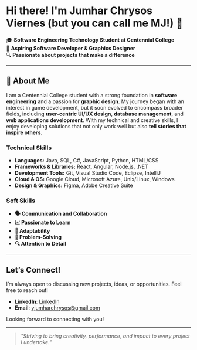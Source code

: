# Hi there! I'm Jumhar Chrysos Viernes (but you can call me MJ!) 👋

🎓 **Software Engineering Technology Student at Centennial College**  
🌱 **Aspiring Software Developer & Graphics Designer**  
🔍 **Passionate about projects that make a difference**

---

## 📝 About Me

I am a Centennial College student with a strong foundation in **software engineering** and a passion for **graphic design**. My journey began with an interest in game development, but it soon evolved to encompass broader fields, including **user-centric UI/UX design**, **database management**, and **web applications development**. With my technical and creative skills, I enjoy developing solutions that not only work well but also **tell stories that inspire others**.

### Technical Skills
- **Languages:** Java, SQL, C#, JavaScript, Python, HTML/CSS
- **Frameworks & Libraries:** React, Angular, Node.js, .NET
- **Development Tools:** Git, Visual Studio Code, Eclipse, IntelliJ
- **Cloud & OS:** Google Cloud, Microsoft Azure, Unix/Linux, Windows
- **Design & Graphics:** Figma, Adobe Creative Suite

### Soft Skills
- **🗣️ Communication and Collaboration**
- **📈 Passionate to Learn**
- **🔄 Adaptability**
- **🧩 Problem-Solving**
- **🔍 Attention to Detail**

---

## Let’s Connect!

I’m always open to discussing new projects, ideas, or opportunities. Feel free to reach out!

- **LinkedIn**: [LinkedIn](https://www.linkedin.com/in/jumhar-viernes/)
- **Email**: vjumharchrysos@gmail.com

Looking forward to connecting with you!

---

> *"Striving to bring creativity, performance, and impact to every project I undertake."*
